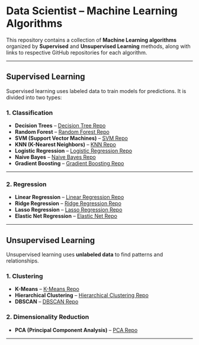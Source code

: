 
# Data Scientist – Machine Learning Algorithms

This repository contains a collection of **Machine Learning algorithms** organized by **Supervised** and **Unsupervised Learning** methods, along with links to respective GitHub repositories for each algorithm.

---

## Supervised Learning

Supervised learning uses labeled data to train models for predictions. It is divided into two types:

### 1. Classification

- **Decision Trees** – [Decision Tree Repo](https://github.com/sandhiya0147/Iris-flower-prediction)  
- **Random Forest** – [Random Forest Repo](https://github.com/sandhiya0147/amazon-sales-prediction)  
- **SVM (Support Vector Machines)** – [SVM Repo](https://github.com/sandhiya0147/breast-cancer-predictor)  
- **KNN (K-Nearest Neighbors)** – [KNN Repo](https://github.com/sandhiya0147/wine-quality-predictor)  
- **Logistic Regression** – [Logistic Regression Repo](https://github.com/sandhiya0147/placement-predictor-app)  
- **Naive Bayes** – [Naive Bayes Repo](https://github.com/sandhiya0147/spam-predictor)  
- **Gradient Boosting** – [Gradient Boosting Repo](https://github.com/sandhiya0147/heart-disease-predictor)

---

### 2. Regression

- **Linear Regression** – [Linear Regression Repo](https://github.com/sandhiya0147/Student-Scores-prediction)  
- **Ridge Regression** – [Ridge Regression Repo](https://github.com/sandhiya0147/medical-insurance-charges-predictor)  
- **Lasso Regression** – [Lasso Regression Repo](https://github.com/sandhiya0147/house-prize-predictor)  
- **Elastic Net Regression** – [Elastic Net Repo](https://github.com/sandhiya0147/Diabetes-Prediction-App)

---

## Unsupervised Learning

Unsupervised learning uses **unlabeled data** to find patterns and relationships.

### 1. Clustering

- **K-Means** – [K-Means Repo](https://github.com/sandhiya0147/Mall-Customer-Segmentation)  
- **Hierarchical Clustering** – [Hierarchical Clustering Repo](https://github.com/sandhiya0147/credit-card-customer-prediction)  
- **DBSCAN** – [DBSCAN Repo](https://github.com/sandhiya0147/Online-Retail-dataset-segmentation)

### 2. Dimensionality Reduction

- **PCA (Principal Component Analysis)** – [PCA Repo](https://github.com/sandhiya0147/-Wholesale-customers-segmentation)

---
